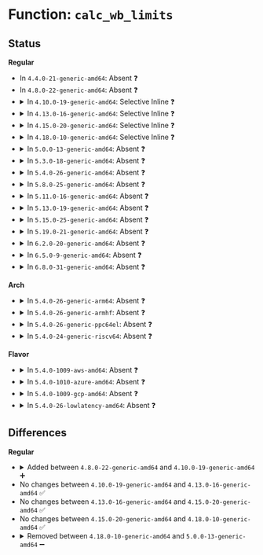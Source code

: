 # Function: <code>calc_wb_limits</code>

## Status
<b>Regular</b>
<ul>
<li>
In <code>4.4.0-21-generic-amd64</code>: Absent ❓
</li>
<li>
In <code>4.8.0-22-generic-amd64</code>: Absent ❓
</li>
<li>
<details>
<summary>In <code>4.10.0-19-generic-amd64</code>: Selective Inline ❓</summary>

```c
bool calc_wb_limits(struct rq_wb * rwb)
```

```json
{
  "name": "calc_wb_limits",
  "collision_type": "Unique Static",
  "inline_type": "Selective",
  "funcs": [
    {
      "addr": 18446744071583342455,
      "name": "calc_wb_limits",
      "external": false,
      "loc": "block/blk-wbt.c:192",
      "file": "block/blk-wbt.c",
      "inline": "not declared, inlined",
      "caller_inline": [
        "block/blk-wbt.c:wbt_disable_default"
      ],
      "caller_func": [
        "block/blk-wbt.c:wbt_init",
        "block/blk-wbt.c:wbt_set_queue_depth",
        "block/blk-wbt.c:scale_down"
      ]
    }
  ],
  "symbols": [
    {
      "addr": 18446744071583341824,
      "name": "calc_wb_limits",
      "section": ".text",
      "bind": "STB_LOCAL",
      "size": 203
    }
  ]
}
```
</details>
</li>
<li>
<details>
<summary>In <code>4.13.0-16-generic-amd64</code>: Selective Inline ❓</summary>

```c
bool calc_wb_limits(struct rq_wb * rwb)
```

```json
{
  "name": "calc_wb_limits",
  "collision_type": "Unique Static",
  "inline_type": "Selective",
  "funcs": [
    {
      "addr": 18446744071583400336,
      "name": "calc_wb_limits",
      "external": false,
      "loc": "block/blk-wbt.c:192",
      "file": "block/blk-wbt.c",
      "inline": "not declared, inlined",
      "caller_inline": [],
      "caller_func": [
        "block/blk-wbt.c:wbt_init",
        "block/blk-wbt.c:wbt_init",
        "block/blk-wbt.c:wb_timer_fn"
      ]
    }
  ],
  "symbols": [
    {
      "addr": 18446744071583400336,
      "name": "calc_wb_limits",
      "section": ".text",
      "bind": "STB_LOCAL",
      "size": 188
    }
  ]
}
```
</details>
</li>
<li>
<details>
<summary>In <code>4.15.0-20-generic-amd64</code>: Selective Inline ❓</summary>

```c
bool calc_wb_limits(struct rq_wb * rwb)
```

```json
{
  "name": "calc_wb_limits",
  "collision_type": "Unique Static",
  "inline_type": "Selective",
  "funcs": [
    {
      "addr": 18446744071583579888,
      "name": "calc_wb_limits",
      "external": false,
      "loc": "block/blk-wbt.c:191",
      "file": "block/blk-wbt.c",
      "inline": "not declared, inlined",
      "caller_inline": [],
      "caller_func": [
        "block/blk-wbt.c:wbt_init",
        "block/blk-wbt.c:wbt_init",
        "block/blk-wbt.c:wb_timer_fn"
      ]
    }
  ],
  "symbols": [
    {
      "addr": 18446744071583579888,
      "name": "calc_wb_limits",
      "section": ".text",
      "bind": "STB_LOCAL",
      "size": 188
    }
  ]
}
```
</details>
</li>
<li>
<details>
<summary>In <code>4.18.0-10-generic-amd64</code>: Selective Inline ❓</summary>

```c
bool calc_wb_limits(struct rq_wb * rwb)
```

```json
{
  "name": "calc_wb_limits",
  "collision_type": "Unique Static",
  "inline_type": "Selective",
  "funcs": [
    {
      "addr": 18446744071583796432,
      "name": "calc_wb_limits",
      "external": false,
      "loc": "block/blk-wbt.c:220",
      "file": "block/blk-wbt.c",
      "inline": "not declared, inlined",
      "caller_inline": [],
      "caller_func": [
        "block/blk-wbt.c:wbt_init",
        "block/blk-wbt.c:wbt_init",
        "block/blk-wbt.c:wb_timer_fn"
      ]
    }
  ],
  "symbols": [
    {
      "addr": 18446744071583796432,
      "name": "calc_wb_limits",
      "section": ".text",
      "bind": "STB_LOCAL",
      "size": 187
    }
  ]
}
```
</details>
</li>
<li>
<details>
<summary>In <code>5.0.0-13-generic-amd64</code>: Absent ❓</summary>

```json
{
  "name": "calc_wb_limits",
  "collision_type": "Unique Static",
  "inline_type": "Selective",
  "funcs": [
    {
      "addr": 18446744071583879540,
      "name": "calc_wb_limits",
      "external": false,
      "loc": "block/blk-wbt.c:295",
      "file": "block/blk-wbt.c",
      "inline": "not declared, inlined",
      "caller_inline": [
        "block/blk-wbt.c:__wbt_update_limits",
        "block/blk-wbt.c:scale_down",
        "block/blk-wbt.c:scale_up"
      ],
      "caller_func": [
        "block/blk-wbt.c:__wbt_update_limits",
        "block/blk-wbt.c:scale_down",
        "block/blk-wbt.c:scale_up"
      ]
    }
  ],
  "symbols": [
    {
      "addr": 18446744071583879440,
      "name": "calc_wb_limits.part.18",
      "section": ".text",
      "bind": "STB_LOCAL",
      "size": 49
    }
  ]
}
```
</details>
</li>
<li>
<details>
<summary>In <code>5.3.0-18-generic-amd64</code>: Absent ❓</summary>

```json
{
  "name": "calc_wb_limits",
  "collision_type": "Unique Static",
  "inline_type": "Selective",
  "funcs": [
    {
      "addr": 18446744071584070117,
      "name": "calc_wb_limits",
      "external": false,
      "loc": "block/blk-wbt.c:296",
      "file": "block/blk-wbt.c",
      "inline": "not declared, inlined",
      "caller_inline": [
        "block/blk-wbt.c:__wbt_update_limits",
        "block/blk-wbt.c:scale_down",
        "block/blk-wbt.c:scale_up"
      ],
      "caller_func": [
        "block/blk-wbt.c:__wbt_update_limits",
        "block/blk-wbt.c:scale_down",
        "block/blk-wbt.c:scale_up"
      ]
    }
  ],
  "symbols": [
    {
      "addr": 18446744071584070016,
      "name": "calc_wb_limits.part.0",
      "section": ".text",
      "bind": "STB_LOCAL",
      "size": 49
    }
  ]
}
```
</details>
</li>
<li>
<details>
<summary>In <code>5.4.0-26-generic-amd64</code>: Absent ❓</summary>

```json
{
  "name": "calc_wb_limits",
  "collision_type": "Unique Static",
  "inline_type": "Selective",
  "funcs": [
    {
      "addr": 18446744071584192677,
      "name": "calc_wb_limits",
      "external": false,
      "loc": "block/blk-wbt.c:296",
      "file": "block/blk-wbt.c",
      "inline": "not declared, inlined",
      "caller_inline": [
        "block/blk-wbt.c:__wbt_update_limits"
      ],
      "caller_func": [
        "block/blk-wbt.c:__wbt_update_limits"
      ]
    }
  ],
  "symbols": [
    {
      "addr": 18446744071584192576,
      "name": "calc_wb_limits.part.0",
      "section": ".text",
      "bind": "STB_LOCAL",
      "size": 49
    }
  ]
}
```
</details>
</li>
<li>
<details>
<summary>In <code>5.8.0-25-generic-amd64</code>: Absent ❓</summary>

```json
{
  "name": "calc_wb_limits",
  "collision_type": "Unique Static",
  "inline_type": "Full",
  "funcs": [
    {
      "addr": 18446744071584588415,
      "name": "calc_wb_limits",
      "external": false,
      "loc": "block/blk-wbt.c:296",
      "file": "block/blk-wbt.c",
      "inline": "not declared, inlined",
      "caller_inline": [
        "block/blk-wbt.c:wbt_update_limits",
        "block/blk-wbt.c:wbt_update_limits",
        "block/blk-wbt.c:wb_timer_fn",
        "block/blk-wbt.c:wb_timer_fn"
      ],
      "caller_func": []
    }
  ],
  "symbols": []
}
```
</details>
</li>
<li>
<details>
<summary>In <code>5.11.0-16-generic-amd64</code>: Absent ❓</summary>

```json
{
  "name": "calc_wb_limits",
  "collision_type": "Unique Static",
  "inline_type": "Full",
  "funcs": [
    {
      "addr": 18446744071584706918,
      "name": "calc_wb_limits",
      "external": false,
      "loc": "block/blk-wbt.c:296",
      "file": "block/blk-wbt.c",
      "inline": "not declared, inlined",
      "caller_inline": [
        "block/blk-wbt.c:wbt_queue_depth_changed",
        "block/blk-wbt.c:wbt_queue_depth_changed",
        "block/blk-wbt.c:wbt_set_min_lat",
        "block/blk-wbt.c:wbt_set_min_lat",
        "block/blk-wbt.c:wb_timer_fn",
        "block/blk-wbt.c:wb_timer_fn"
      ],
      "caller_func": []
    }
  ],
  "symbols": []
}
```
</details>
</li>
<li>
<details>
<summary>In <code>5.13.0-19-generic-amd64</code>: Absent ❓</summary>

```json
{
  "name": "calc_wb_limits",
  "collision_type": "Unique Static",
  "inline_type": "Full",
  "funcs": [
    {
      "addr": 18446744071584735014,
      "name": "calc_wb_limits",
      "external": false,
      "loc": "block/blk-wbt.c:297",
      "file": "block/blk-wbt.c",
      "inline": "not declared, inlined",
      "caller_inline": [
        "block/blk-wbt.c:wbt_queue_depth_changed",
        "block/blk-wbt.c:wbt_queue_depth_changed",
        "block/blk-wbt.c:wbt_set_min_lat",
        "block/blk-wbt.c:wbt_set_min_lat",
        "block/blk-wbt.c:wb_timer_fn",
        "block/blk-wbt.c:wb_timer_fn"
      ],
      "caller_func": []
    }
  ],
  "symbols": []
}
```
</details>
</li>
<li>
<details>
<summary>In <code>5.15.0-25-generic-amd64</code>: Absent ❓</summary>

```json
{
  "name": "calc_wb_limits",
  "collision_type": "Unique Static",
  "inline_type": "Full",
  "funcs": [
    {
      "addr": 18446744071585162755,
      "name": "calc_wb_limits",
      "external": false,
      "loc": "block/blk-wbt.c:297",
      "file": "block/blk-wbt.c",
      "inline": "not declared, inlined",
      "caller_inline": [
        "block/blk-wbt.c:wbt_queue_depth_changed",
        "block/blk-wbt.c:wbt_queue_depth_changed",
        "block/blk-wbt.c:wbt_set_min_lat",
        "block/blk-wbt.c:wbt_set_min_lat",
        "block/blk-wbt.c:wb_timer_fn",
        "block/blk-wbt.c:wb_timer_fn"
      ],
      "caller_func": []
    }
  ],
  "symbols": []
}
```
</details>
</li>
<li>
<details>
<summary>In <code>5.19.0-21-generic-amd64</code>: Absent ❓</summary>

```json
{
  "name": "calc_wb_limits",
  "collision_type": "Unique Static",
  "inline_type": "Full",
  "funcs": [
    {
      "addr": 18446744071585899379,
      "name": "calc_wb_limits",
      "external": false,
      "loc": "block/blk-wbt.c:297",
      "file": "block/blk-wbt.c",
      "inline": "not declared, inlined",
      "caller_inline": [
        "block/blk-wbt.c:wbt_queue_depth_changed",
        "block/blk-wbt.c:wbt_queue_depth_changed",
        "block/blk-wbt.c:wbt_set_min_lat",
        "block/blk-wbt.c:wbt_set_min_lat",
        "block/blk-wbt.c:wb_timer_fn",
        "block/blk-wbt.c:wb_timer_fn"
      ],
      "caller_func": []
    }
  ],
  "symbols": []
}
```
</details>
</li>
<li>
<details>
<summary>In <code>6.2.0-20-generic-amd64</code>: Absent ❓</summary>

```json
{
  "name": "calc_wb_limits",
  "collision_type": "Unique Static",
  "inline_type": "Full",
  "funcs": [
    {
      "addr": 18446744071586687219,
      "name": "calc_wb_limits",
      "external": false,
      "loc": "block/blk-wbt.c:298",
      "file": "block/blk-wbt.c",
      "inline": "not declared, inlined",
      "caller_inline": [
        "block/blk-wbt.c:wbt_queue_depth_changed",
        "block/blk-wbt.c:wbt_queue_depth_changed",
        "block/blk-wbt.c:wbt_set_min_lat",
        "block/blk-wbt.c:wbt_set_min_lat",
        "block/blk-wbt.c:wb_timer_fn",
        "block/blk-wbt.c:wb_timer_fn"
      ],
      "caller_func": []
    }
  ],
  "symbols": []
}
```
</details>
</li>
<li>
<details>
<summary>In <code>6.5.0-9-generic-amd64</code>: Absent ❓</summary>

```json
{
  "name": "calc_wb_limits",
  "collision_type": "Unique Static",
  "inline_type": "Full",
  "funcs": [
    {
      "addr": 18446744071586949190,
      "name": "calc_wb_limits",
      "external": false,
      "loc": "block/blk-wbt.c:366",
      "file": "block/blk-wbt.c",
      "inline": "not declared, inlined",
      "caller_inline": [
        "block/blk-wbt.c:wbt_update_limits",
        "block/blk-wbt.c:wbt_update_limits",
        "block/blk-wbt.c:wb_timer_fn",
        "block/blk-wbt.c:wb_timer_fn"
      ],
      "caller_func": []
    }
  ],
  "symbols": []
}
```
</details>
</li>
<li>
<details>
<summary>In <code>6.8.0-31-generic-amd64</code>: Absent ❓</summary>

```json
{
  "name": "calc_wb_limits",
  "collision_type": "Unique Static",
  "inline_type": "Full",
  "funcs": [
    {
      "addr": 18446744071587229622,
      "name": "calc_wb_limits",
      "external": false,
      "loc": "block/blk-wbt.c:365",
      "file": "block/blk-wbt.c",
      "inline": "not declared, inlined",
      "caller_inline": [
        "block/blk-wbt.c:wbt_update_limits",
        "block/blk-wbt.c:wbt_update_limits",
        "block/blk-wbt.c:wb_timer_fn",
        "block/blk-wbt.c:wb_timer_fn"
      ],
      "caller_func": []
    }
  ],
  "symbols": []
}
```
</details>
</li>
</ul>
<b>Arch</b>
<ul>
<li>
<details>
<summary>In <code>5.4.0-26-generic-arm64</code>: Absent ❓</summary>

```json
{
  "name": "calc_wb_limits",
  "collision_type": "Unique Static",
  "inline_type": "Selective",
  "funcs": [
    {
      "addr": 18446603336496057872,
      "name": "calc_wb_limits",
      "external": false,
      "loc": "block/blk-wbt.c:296",
      "file": "block/blk-wbt.c",
      "inline": "not declared, inlined",
      "caller_inline": [
        "block/blk-wbt.c:__wbt_update_limits"
      ],
      "caller_func": [
        "block/blk-wbt.c:__wbt_update_limits"
      ]
    }
  ],
  "symbols": [
    {
      "addr": 18446603336496057744,
      "name": "calc_wb_limits.part.0",
      "section": ".text",
      "bind": "STB_LOCAL",
      "size": 88
    }
  ]
}
```
</details>
</li>
<li>
<details>
<summary>In <code>5.4.0-26-generic-armhf</code>: Absent ❓</summary>

```json
{
  "name": "calc_wb_limits",
  "collision_type": "Unique Static",
  "inline_type": "Selective",
  "funcs": [
    {
      "addr": 3229388516,
      "name": "calc_wb_limits",
      "external": false,
      "loc": "block/blk-wbt.c:296",
      "file": "block/blk-wbt.c",
      "inline": "not declared, inlined",
      "caller_inline": [
        "block/blk-wbt.c:__wbt_update_limits"
      ],
      "caller_func": [
        "block/blk-wbt.c:__wbt_update_limits"
      ]
    }
  ],
  "symbols": [
    {
      "addr": 3229388408,
      "name": "calc_wb_limits.part.0",
      "section": ".text",
      "bind": "STB_LOCAL",
      "size": 64
    }
  ]
}
```
</details>
</li>
<li>
<details>
<summary>In <code>5.4.0-26-generic-ppc64el</code>: Absent ❓</summary>

```json
{
  "name": "calc_wb_limits",
  "collision_type": "Unique Static",
  "inline_type": "Selective",
  "funcs": [
    {
      "addr": 13835058055290294972,
      "name": "calc_wb_limits",
      "external": false,
      "loc": "block/blk-wbt.c:296",
      "file": "block/blk-wbt.c",
      "inline": "not declared, inlined",
      "caller_inline": [
        "block/blk-wbt.c:__wbt_update_limits"
      ],
      "caller_func": [
        "block/blk-wbt.c:__wbt_update_limits"
      ]
    }
  ],
  "symbols": [
    {
      "addr": 13835058055290294832,
      "name": "calc_wb_limits.part.0",
      "section": ".text",
      "bind": "STB_LOCAL",
      "size": 76
    }
  ]
}
```
</details>
</li>
<li>
<details>
<summary>In <code>5.4.0-24-generic-riscv64</code>: Absent ❓</summary>

```json
{
  "name": "calc_wb_limits",
  "collision_type": "Unique Static",
  "inline_type": "Selective",
  "funcs": [
    {
      "addr": 18446743936275134716,
      "name": "calc_wb_limits",
      "external": false,
      "loc": "block/blk-wbt.c:296",
      "file": "block/blk-wbt.c",
      "inline": "not declared, inlined",
      "caller_inline": [
        "block/blk-wbt.c:__wbt_update_limits"
      ],
      "caller_func": [
        "block/blk-wbt.c:__wbt_update_limits"
      ]
    }
  ],
  "symbols": [
    {
      "addr": 18446743936275134598,
      "name": "calc_wb_limits.part.0",
      "section": ".text",
      "bind": "STB_LOCAL",
      "size": 76
    }
  ]
}
```
</details>
</li>
</ul>
<b>Flavor</b>
<ul>
<li>
<details>
<summary>In <code>5.4.0-1009-aws-amd64</code>: Absent ❓</summary>

```json
{
  "name": "calc_wb_limits",
  "collision_type": "Unique Static",
  "inline_type": "Selective",
  "funcs": [
    {
      "addr": 18446744071584161413,
      "name": "calc_wb_limits",
      "external": false,
      "loc": "block/blk-wbt.c:296",
      "file": "block/blk-wbt.c",
      "inline": "not declared, inlined",
      "caller_inline": [
        "block/blk-wbt.c:__wbt_update_limits"
      ],
      "caller_func": [
        "block/blk-wbt.c:__wbt_update_limits"
      ]
    }
  ],
  "symbols": [
    {
      "addr": 18446744071584161312,
      "name": "calc_wb_limits.part.0",
      "section": ".text",
      "bind": "STB_LOCAL",
      "size": 49
    }
  ]
}
```
</details>
</li>
<li>
<details>
<summary>In <code>5.4.0-1010-azure-amd64</code>: Absent ❓</summary>

```json
{
  "name": "calc_wb_limits",
  "collision_type": "Unique Static",
  "inline_type": "Selective",
  "funcs": [
    {
      "addr": 18446744071584096677,
      "name": "calc_wb_limits",
      "external": false,
      "loc": "block/blk-wbt.c:296",
      "file": "block/blk-wbt.c",
      "inline": "not declared, inlined",
      "caller_inline": [
        "block/blk-wbt.c:__wbt_update_limits"
      ],
      "caller_func": [
        "block/blk-wbt.c:__wbt_update_limits"
      ]
    }
  ],
  "symbols": [
    {
      "addr": 18446744071584096576,
      "name": "calc_wb_limits.part.0",
      "section": ".text",
      "bind": "STB_LOCAL",
      "size": 49
    }
  ]
}
```
</details>
</li>
<li>
<details>
<summary>In <code>5.4.0-1009-gcp-amd64</code>: Absent ❓</summary>

```json
{
  "name": "calc_wb_limits",
  "collision_type": "Unique Static",
  "inline_type": "Selective",
  "funcs": [
    {
      "addr": 18446744071584145173,
      "name": "calc_wb_limits",
      "external": false,
      "loc": "block/blk-wbt.c:296",
      "file": "block/blk-wbt.c",
      "inline": "not declared, inlined",
      "caller_inline": [
        "block/blk-wbt.c:__wbt_update_limits"
      ],
      "caller_func": [
        "block/blk-wbt.c:__wbt_update_limits"
      ]
    }
  ],
  "symbols": [
    {
      "addr": 18446744071584145072,
      "name": "calc_wb_limits.part.0",
      "section": ".text",
      "bind": "STB_LOCAL",
      "size": 49
    }
  ]
}
```
</details>
</li>
<li>
<details>
<summary>In <code>5.4.0-26-lowlatency-amd64</code>: Absent ❓</summary>

```json
{
  "name": "calc_wb_limits",
  "collision_type": "Unique Static",
  "inline_type": "Selective",
  "funcs": [
    {
      "addr": 18446744071584249141,
      "name": "calc_wb_limits",
      "external": false,
      "loc": "block/blk-wbt.c:296",
      "file": "block/blk-wbt.c",
      "inline": "not declared, inlined",
      "caller_inline": [
        "block/blk-wbt.c:__wbt_update_limits"
      ],
      "caller_func": [
        "block/blk-wbt.c:__wbt_update_limits"
      ]
    }
  ],
  "symbols": [
    {
      "addr": 18446744071584249040,
      "name": "calc_wb_limits.part.0",
      "section": ".text",
      "bind": "STB_LOCAL",
      "size": 49
    }
  ]
}
```
</details>
</li>
</ul>

## Differences
<b>Regular</b>
<ul>
<li>
<details>
<summary>Added between <code>4.8.0-22-generic-amd64</code> and <code>4.10.0-19-generic-amd64</code> ➕</summary>

```c
bool calc_wb_limits(struct rq_wb * rwb)
```
</details>
</li>
<li>
No changes between <code>4.10.0-19-generic-amd64</code> and <code>4.13.0-16-generic-amd64</code> ✅
</li>
<li>
No changes between <code>4.13.0-16-generic-amd64</code> and <code>4.15.0-20-generic-amd64</code> ✅
</li>
<li>
No changes between <code>4.15.0-20-generic-amd64</code> and <code>4.18.0-10-generic-amd64</code> ✅
</li>
<li>
<details>
<summary>Removed between <code>4.18.0-10-generic-amd64</code> and <code>5.0.0-13-generic-amd64</code> ➖</summary>

```c
bool calc_wb_limits(struct rq_wb * rwb)
```
</details>
</li>
</ul>
